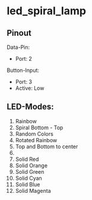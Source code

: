 # led_spiral_lamp

## Pinout

Data-Pin: 
- Port: 2

Button-Input:
- Port: 3
- Active: Low

## LED-Modes:

1. Rainbow
2. Spiral Bottom - Top
3. Random Colors
4. Rotated Rainbow
5. Top and Bottom to center
6. 
7. Solid Red
8. Solid Orange
9. Solid Green
10. Solid Cyan
11. Solid Blue
12. Solid Magenta
